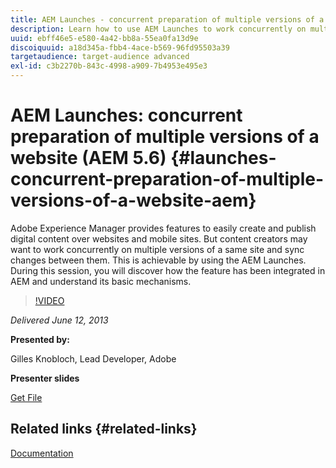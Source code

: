 ```yaml
---
title: AEM Launches - concurrent preparation of multiple versions of a website (AEM 5.6)
description: Learn how to use AEM Launches to work concurrently on multiple versions of a same site, and sync changes between them. Discover how AEM Launches has been integrated in AEM, and learn about its basic mechanisms.
uuid: ebff46e5-e580-4a42-bb8a-55ea0fa13d9e
discoiquuid: a18d345a-fbb4-4ace-b569-96fd95503a39
targetaudience: target-audience advanced
exl-id: c3b2270b-843c-4998-a909-7b4953e495e3
---
```

# AEM Launches: concurrent preparation of multiple versions of a website (AEM 5.6) {#launches-concurrent-preparation-of-multiple-versions-of-a-website-aem}

Adobe Experience Manager provides features to easily create and publish digital content over websites and mobile sites. But content creators may want to work concurrently on multiple versions of a same site and sync changes between them. This is achievable by using the AEM Launches. During this session, you will discover how the feature has been integrated in AEM and understand its basic mechanisms.

>[!VIDEO](https://video.tv.adobe.com/v/19579/?quality=9)

*Delivered June 12, 2013*

**Presented by:**

Gilles Knobloch, Lead Developer, Adobe

**Presenter slides**

[Get File](assets/2013-06-12-launches-cqgems.pdf)

## Related links {#related-links}

[Documentation](http://docs.adobe.com/docs/en/cq/current/wcm/launches.html)

<!--
[Get back to the Overview](https://helpx.adobe.com/experience-manager/kt/eseminars/gems/aem-index.html)
-->
